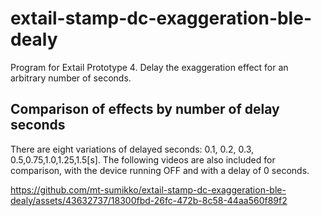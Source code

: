 # extail-stamp-dc-exaggeration-ble-dealy
Program for Extail Prototype 4. Delay the exaggeration effect for an arbitrary number of seconds.

## Comparison of effects by number of delay seconds
There are eight variations of delayed seconds: 0.1, 0.2, 0.3, 0.5,0.75,1.0,1.25,1.5[s].
The following videos are also included for comparison, with the device running OFF and with a delay of 0 seconds.

https://github.com/mt-sumikko/extail-stamp-dc-exaggeration-ble-dealy/assets/43632737/18300fbd-26fc-472b-8c58-44aa560f89f2

